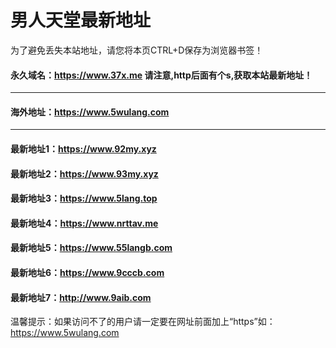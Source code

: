 # 男人天堂最新地址
为了避免丢失本站地址，请您将本页CTRL+D保存为浏览器书签！
#### 永久域名：https://www.37x.me 请注意,http后面有个s,获取本站最新地址！
--------------------------------------------------------------------------
#### 海外地址：https://www.5wulang.com
--------------------------------
#### 最新地址1：https://www.92my.xyz
#### 最新地址2：https://www.93my.xyz
#### 最新地址3：https://www.5lang.top
#### 最新地址4：https://www.nrttav.me
#### 最新地址5：https://www.55langb.com
#### 最新地址6：https://www.9cccb.com
#### 最新地址7：http://www.9aib.com

温馨提示：如果访问不了的用户请一定要在网址前面加上“https”如：https://www.5wulang.com

